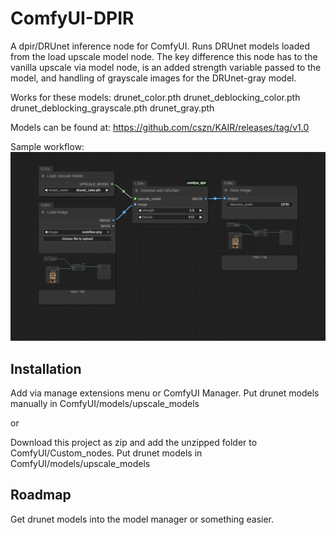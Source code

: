 # ComfyUI-DPIR

A dpir/DRUnet inference node for ComfyUI. Runs DRUnet models loaded from the load upscale model node. 
The key difference this node has to the vanilla upscale via model node, is an added strength variable passed to the model, and handling of grayscale images for the DRUnet-gray model.

Works for these models:
drunet_color.pth
drunet_deblocking_color.pth
drunet_deblocking_grayscale.pth
drunet_gray.pth

Models can be found at: https://github.com/cszn/KAIR/releases/tag/v1.0

Sample workflow:
<img src="workflow.png">


## Installation
Add via manage extensions menu or ComfyUI Manager. Put drunet models manually in ComfyUI/models/upscale_models

or

Download this project as zip and add the unzipped folder to ComfyUI/Custom_nodes. Put drunet models in ComfyUI/models/upscale_models

## Roadmap
Get drunet models into the model manager or something easier.